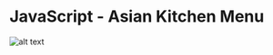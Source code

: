 # JavaScript - Asian Kitchen Menu

![alt text](https://github.com/Axlope/js-asian-kitchen-menu/blob/master/preview.png)

<p><a href="https://axlope.github.io/asian-kitchen-menu/</a><p>
